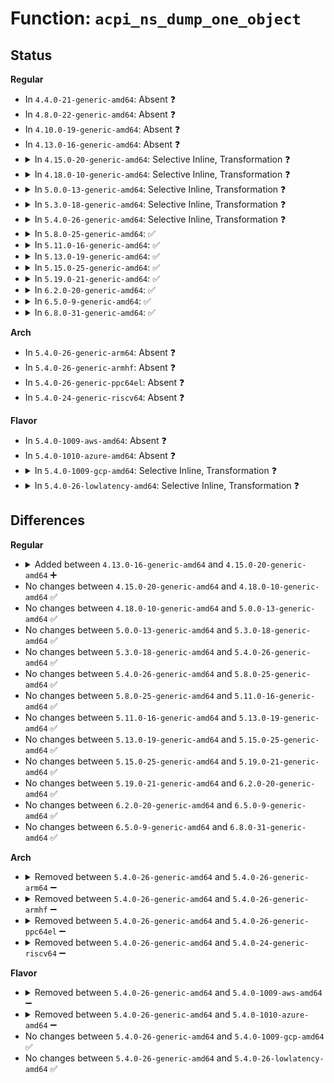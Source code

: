 # Function: <code>acpi_ns_dump_one_object</code>

## Status
<b>Regular</b>
<ul>
<li>
In <code>4.4.0-21-generic-amd64</code>: Absent ❓
</li>
<li>
In <code>4.8.0-22-generic-amd64</code>: Absent ❓
</li>
<li>
In <code>4.10.0-19-generic-amd64</code>: Absent ❓
</li>
<li>
In <code>4.13.0-16-generic-amd64</code>: Absent ❓
</li>
<li>
<details>
<summary>In <code>4.15.0-20-generic-amd64</code>: Selective Inline, Transformation ❓</summary>

```c
acpi_status acpi_ns_dump_one_object(acpi_handle obj_handle, u32 level, void * context, void * * return_value)
```

```json
{
  "name": "acpi_ns_dump_one_object",
  "collision_type": "Unique Global",
  "inline_type": "Selective",
  "funcs": [
    {
      "addr": 18446744071584548201,
      "name": "acpi_ns_dump_one_object",
      "external": true,
      "loc": "drivers/acpi/acpica/nsdump.c:174",
      "file": "drivers/acpi/acpica/nsdump.c",
      "inline": "not declared, inlined",
      "caller_inline": [],
      "caller_func": [
        "drivers/acpi/acpica/nsdump.c:acpi_ns_dump_entry",
        "drivers/acpi/acpica/dbnames.c:acpi_db_walk_for_specific_objects",
        "drivers/acpi/acpica/dbnames.c:acpi_db_walk_and_match_name"
      ]
    }
  ],
  "symbols": [
    {
      "addr": 18446744071584548201,
      "name": "acpi_ns_dump_one_object.part.0",
      "section": ".text",
      "bind": "STB_LOCAL",
      "size": 1567
    },
    {
      "addr": 18446744071584549768,
      "name": "acpi_ns_dump_one_object",
      "section": ".text",
      "bind": "STB_GLOBAL",
      "size": 93
    }
  ]
}
```
</details>
</li>
<li>
<details>
<summary>In <code>4.18.0-10-generic-amd64</code>: Selective Inline, Transformation ❓</summary>

```c
acpi_status acpi_ns_dump_one_object(acpi_handle obj_handle, u32 level, void * context, void * * return_value)
```

```json
{
  "name": "acpi_ns_dump_one_object",
  "collision_type": "Unique Global",
  "inline_type": "Selective",
  "funcs": [
    {
      "addr": 18446744071584772692,
      "name": "acpi_ns_dump_one_object",
      "external": true,
      "loc": "drivers/acpi/acpica/nsdump.c:140",
      "file": "drivers/acpi/acpica/nsdump.c",
      "inline": "not declared, inlined",
      "caller_inline": [],
      "caller_func": [
        "drivers/acpi/acpica/nsdump.c:acpi_ns_dump_entry",
        "drivers/acpi/acpica/dbnames.c:acpi_db_walk_for_specific_objects",
        "drivers/acpi/acpica/dbnames.c:acpi_db_walk_and_match_name"
      ]
    }
  ],
  "symbols": [
    {
      "addr": 18446744071584772692,
      "name": "acpi_ns_dump_one_object.part.0",
      "section": ".text",
      "bind": "STB_LOCAL",
      "size": 1564
    },
    {
      "addr": 18446744071584774256,
      "name": "acpi_ns_dump_one_object",
      "section": ".text",
      "bind": "STB_GLOBAL",
      "size": 93
    }
  ]
}
```
</details>
</li>
<li>
<details>
<summary>In <code>5.0.0-13-generic-amd64</code>: Selective Inline, Transformation ❓</summary>

```c
acpi_status acpi_ns_dump_one_object(acpi_handle obj_handle, u32 level, void * context, void * * return_value)
```

```json
{
  "name": "acpi_ns_dump_one_object",
  "collision_type": "Unique Global",
  "inline_type": "Selective",
  "funcs": [
    {
      "addr": 18446744071584874404,
      "name": "acpi_ns_dump_one_object",
      "external": true,
      "loc": "drivers/acpi/acpica/nsdump.c:140",
      "file": "drivers/acpi/acpica/nsdump.c",
      "inline": "not declared, inlined",
      "caller_inline": [],
      "caller_func": [
        "drivers/acpi/acpica/nsdump.c:acpi_ns_dump_entry",
        "drivers/acpi/acpica/dbnames.c:acpi_db_walk_for_specific_objects",
        "drivers/acpi/acpica/dbnames.c:acpi_db_walk_and_match_name"
      ]
    }
  ],
  "symbols": [
    {
      "addr": 18446744071584874404,
      "name": "acpi_ns_dump_one_object.part.0",
      "section": ".text",
      "bind": "STB_LOCAL",
      "size": 1719
    },
    {
      "addr": 18446744071584876123,
      "name": "acpi_ns_dump_one_object",
      "section": ".text",
      "bind": "STB_GLOBAL",
      "size": 93
    }
  ]
}
```
</details>
</li>
<li>
<details>
<summary>In <code>5.3.0-18-generic-amd64</code>: Selective Inline, Transformation ❓</summary>

```c
acpi_status acpi_ns_dump_one_object(acpi_handle obj_handle, u32 level, void * context, void * * return_value)
```

```json
{
  "name": "acpi_ns_dump_one_object",
  "collision_type": "Unique Global",
  "inline_type": "Selective",
  "funcs": [
    {
      "addr": 18446744071585078312,
      "name": "acpi_ns_dump_one_object",
      "external": true,
      "loc": "drivers/acpi/acpica/nsdump.c:140",
      "file": "drivers/acpi/acpica/nsdump.c",
      "inline": "not declared, inlined",
      "caller_inline": [],
      "caller_func": [
        "drivers/acpi/acpica/nsdump.c:acpi_ns_dump_entry",
        "drivers/acpi/acpica/dbnames.c:acpi_db_walk_for_specific_objects",
        "drivers/acpi/acpica/dbnames.c:acpi_db_walk_and_match_name"
      ]
    }
  ],
  "symbols": [
    {
      "addr": 18446744071585078312,
      "name": "acpi_ns_dump_one_object.part.0",
      "section": ".text",
      "bind": "STB_LOCAL",
      "size": 1704
    },
    {
      "addr": 18446744071585080016,
      "name": "acpi_ns_dump_one_object",
      "section": ".text",
      "bind": "STB_GLOBAL",
      "size": 93
    }
  ]
}
```
</details>
</li>
<li>
<details>
<summary>In <code>5.4.0-26-generic-amd64</code>: Selective Inline, Transformation ❓</summary>

```c
acpi_status acpi_ns_dump_one_object(acpi_handle obj_handle, u32 level, void * context, void * * return_value)
```

```json
{
  "name": "acpi_ns_dump_one_object",
  "collision_type": "Unique Global",
  "inline_type": "Selective",
  "funcs": [
    {
      "addr": 18446744071585214652,
      "name": "acpi_ns_dump_one_object",
      "external": true,
      "loc": "drivers/acpi/acpica/nsdump.c:140",
      "file": "drivers/acpi/acpica/nsdump.c",
      "inline": "not declared, inlined",
      "caller_inline": [],
      "caller_func": [
        "drivers/acpi/acpica/nsdump.c:acpi_ns_dump_entry",
        "drivers/acpi/acpica/dbnames.c:acpi_db_walk_for_specific_objects",
        "drivers/acpi/acpica/dbnames.c:acpi_db_walk_and_match_name"
      ]
    }
  ],
  "symbols": [
    {
      "addr": 18446744071585214652,
      "name": "acpi_ns_dump_one_object.part.0",
      "section": ".text",
      "bind": "STB_LOCAL",
      "size": 1707
    },
    {
      "addr": 18446744071585216359,
      "name": "acpi_ns_dump_one_object",
      "section": ".text",
      "bind": "STB_GLOBAL",
      "size": 93
    }
  ]
}
```
</details>
</li>
<li>
<details>
<summary>In <code>5.8.0-25-generic-amd64</code>: ✅</summary>

```c
acpi_status acpi_ns_dump_one_object(acpi_handle obj_handle, u32 level, void * context, void * * return_value)
```

```json
{
  "name": "acpi_ns_dump_one_object",
  "collision_type": "Unique Global",
  "inline_type": "No",
  "funcs": [
    {
      "addr": 18446744071585920296,
      "name": "acpi_ns_dump_one_object",
      "external": true,
      "loc": "drivers/acpi/acpica/nsdump.c:140",
      "file": "drivers/acpi/acpica/nsdump.c",
      "inline": "seen, unknown",
      "caller_inline": [],
      "caller_func": [
        "drivers/acpi/acpica/nsdump.c:acpi_ns_dump_entry",
        "drivers/acpi/acpica/dbnames.c:acpi_db_walk_for_specific_objects",
        "drivers/acpi/acpica/dbnames.c:acpi_db_walk_and_match_name"
      ]
    }
  ],
  "symbols": [
    {
      "addr": 18446744071585920296,
      "name": "acpi_ns_dump_one_object",
      "section": ".text",
      "bind": "STB_GLOBAL",
      "size": 1799
    }
  ]
}
```
</details>
</li>
<li>
<details>
<summary>In <code>5.11.0-16-generic-amd64</code>: ✅</summary>

```c
acpi_status acpi_ns_dump_one_object(acpi_handle obj_handle, u32 level, void * context, void * * return_value)
```

```json
{
  "name": "acpi_ns_dump_one_object",
  "collision_type": "Unique Global",
  "inline_type": "No",
  "funcs": [
    {
      "addr": 18446744071586042017,
      "name": "acpi_ns_dump_one_object",
      "external": true,
      "loc": "drivers/acpi/acpica/nsdump.c:140",
      "file": "drivers/acpi/acpica/nsdump.c",
      "inline": "seen, unknown",
      "caller_inline": [],
      "caller_func": [
        "drivers/acpi/acpica/nsdump.c:acpi_ns_dump_entry",
        "drivers/acpi/acpica/dbnames.c:acpi_db_walk_for_specific_objects",
        "drivers/acpi/acpica/dbnames.c:acpi_db_walk_and_match_name"
      ]
    }
  ],
  "symbols": [
    {
      "addr": 18446744071586042017,
      "name": "acpi_ns_dump_one_object",
      "section": ".text",
      "bind": "STB_GLOBAL",
      "size": 1799
    }
  ]
}
```
</details>
</li>
<li>
<details>
<summary>In <code>5.13.0-19-generic-amd64</code>: ✅</summary>

```c
acpi_status acpi_ns_dump_one_object(acpi_handle obj_handle, u32 level, void * context, void * * return_value)
```

```json
{
  "name": "acpi_ns_dump_one_object",
  "collision_type": "Unique Global",
  "inline_type": "No",
  "funcs": [
    {
      "addr": 18446744071585918871,
      "name": "acpi_ns_dump_one_object",
      "external": true,
      "loc": "drivers/acpi/acpica/nsdump.c:140",
      "file": "drivers/acpi/acpica/nsdump.c",
      "inline": "seen, unknown",
      "caller_inline": [],
      "caller_func": [
        "drivers/acpi/acpica/nsdump.c:acpi_ns_dump_entry",
        "drivers/acpi/acpica/dbnames.c:acpi_db_walk_for_specific_objects",
        "drivers/acpi/acpica/dbnames.c:acpi_db_walk_and_match_name"
      ]
    }
  ],
  "symbols": [
    {
      "addr": 18446744071585918871,
      "name": "acpi_ns_dump_one_object",
      "section": ".text",
      "bind": "STB_GLOBAL",
      "size": 1796
    }
  ]
}
```
</details>
</li>
<li>
<details>
<summary>In <code>5.15.0-25-generic-amd64</code>: ✅</summary>

```c
acpi_status acpi_ns_dump_one_object(acpi_handle obj_handle, u32 level, void * context, void * * return_value)
```

```json
{
  "name": "acpi_ns_dump_one_object",
  "collision_type": "Unique Global",
  "inline_type": "No",
  "funcs": [
    {
      "addr": 18446744071586406988,
      "name": "acpi_ns_dump_one_object",
      "external": true,
      "loc": "drivers/acpi/acpica/nsdump.c:140",
      "file": "drivers/acpi/acpica/nsdump.c",
      "inline": "seen, unknown",
      "caller_inline": [],
      "caller_func": [
        "drivers/acpi/acpica/nsdump.c:acpi_ns_dump_entry",
        "drivers/acpi/acpica/dbnames.c:acpi_db_walk_for_specific_objects",
        "drivers/acpi/acpica/dbnames.c:acpi_db_walk_and_match_name"
      ]
    }
  ],
  "symbols": [
    {
      "addr": 18446744071586406988,
      "name": "acpi_ns_dump_one_object",
      "section": ".text",
      "bind": "STB_GLOBAL",
      "size": 1796
    }
  ]
}
```
</details>
</li>
<li>
<details>
<summary>In <code>5.19.0-21-generic-amd64</code>: ✅</summary>

```c
acpi_status acpi_ns_dump_one_object(acpi_handle obj_handle, u32 level, void * context, void * * return_value)
```

```json
{
  "name": "acpi_ns_dump_one_object",
  "collision_type": "Unique Global",
  "inline_type": "No",
  "funcs": [
    {
      "addr": 18446744071587656742,
      "name": "acpi_ns_dump_one_object",
      "external": true,
      "loc": "drivers/acpi/acpica/nsdump.c:140",
      "file": "drivers/acpi/acpica/nsdump.c",
      "inline": "seen, unknown",
      "caller_inline": [],
      "caller_func": [
        "drivers/acpi/acpica/nsdump.c:acpi_ns_dump_entry",
        "drivers/acpi/acpica/dbnames.c:acpi_db_walk_for_specific_objects",
        "drivers/acpi/acpica/dbnames.c:acpi_db_walk_and_match_name"
      ]
    }
  ],
  "symbols": [
    {
      "addr": 18446744071587656742,
      "name": "acpi_ns_dump_one_object",
      "section": ".text",
      "bind": "STB_GLOBAL",
      "size": 1792
    }
  ]
}
```
</details>
</li>
<li>
<details>
<summary>In <code>6.2.0-20-generic-amd64</code>: ✅</summary>

```c
acpi_status acpi_ns_dump_one_object(acpi_handle obj_handle, u32 level, void * context, void * * return_value)
```

```json
{
  "name": "acpi_ns_dump_one_object",
  "collision_type": "Unique Global",
  "inline_type": "No",
  "funcs": [
    {
      "addr": 18446744071588961440,
      "name": "acpi_ns_dump_one_object",
      "external": true,
      "loc": "drivers/acpi/acpica/nsdump.c:140",
      "file": "drivers/acpi/acpica/nsdump.c",
      "inline": "seen, unknown",
      "caller_inline": [],
      "caller_func": [
        "drivers/acpi/acpica/nsdump.c:acpi_ns_dump_entry",
        "drivers/acpi/acpica/dbnames.c:acpi_db_walk_for_specific_objects",
        "drivers/acpi/acpica/dbnames.c:acpi_db_walk_and_match_name"
      ]
    }
  ],
  "symbols": [
    {
      "addr": 18446744071588961440,
      "name": "acpi_ns_dump_one_object",
      "section": ".text",
      "bind": "STB_GLOBAL",
      "size": 1970
    }
  ]
}
```
</details>
</li>
<li>
<details>
<summary>In <code>6.5.0-9-generic-amd64</code>: ✅</summary>

```c
acpi_status acpi_ns_dump_one_object(acpi_handle obj_handle, u32 level, void * context, void * * return_value)
```

```json
{
  "name": "acpi_ns_dump_one_object",
  "collision_type": "Unique Global",
  "inline_type": "No",
  "funcs": [
    {
      "addr": 18446744071589251472,
      "name": "acpi_ns_dump_one_object",
      "external": true,
      "loc": "drivers/acpi/acpica/nsdump.c:140",
      "file": "drivers/acpi/acpica/nsdump.c",
      "inline": "seen, unknown",
      "caller_inline": [],
      "caller_func": [
        "drivers/acpi/acpica/nsdump.c:acpi_ns_dump_entry",
        "drivers/acpi/acpica/dbnames.c:acpi_db_walk_for_specific_objects",
        "drivers/acpi/acpica/dbnames.c:acpi_db_walk_and_match_name"
      ]
    }
  ],
  "symbols": [
    {
      "addr": 18446744071589251472,
      "name": "acpi_ns_dump_one_object",
      "section": ".text",
      "bind": "STB_GLOBAL",
      "size": 2022
    }
  ]
}
```
</details>
</li>
<li>
<details>
<summary>In <code>6.8.0-31-generic-amd64</code>: ✅</summary>

```c
acpi_status acpi_ns_dump_one_object(acpi_handle obj_handle, u32 level, void * context, void * * return_value)
```

```json
{
  "name": "acpi_ns_dump_one_object",
  "collision_type": "Unique Global",
  "inline_type": "No",
  "funcs": [
    {
      "addr": 18446744071589558096,
      "name": "acpi_ns_dump_one_object",
      "external": true,
      "loc": "drivers/acpi/acpica/nsdump.c:140",
      "file": "drivers/acpi/acpica/nsdump.c",
      "inline": "seen, unknown",
      "caller_inline": [],
      "caller_func": [
        "drivers/acpi/acpica/nsdump.c:acpi_ns_dump_entry",
        "drivers/acpi/acpica/dbnames.c:acpi_db_walk_for_specific_objects",
        "drivers/acpi/acpica/dbnames.c:acpi_db_walk_and_match_name"
      ]
    }
  ],
  "symbols": [
    {
      "addr": 18446744071589558096,
      "name": "acpi_ns_dump_one_object",
      "section": ".text",
      "bind": "STB_GLOBAL",
      "size": 2022
    }
  ]
}
```
</details>
</li>
</ul>
<b>Arch</b>
<ul>
<li>
In <code>5.4.0-26-generic-arm64</code>: Absent ❓
</li>
<li>
In <code>5.4.0-26-generic-armhf</code>: Absent ❓
</li>
<li>
In <code>5.4.0-26-generic-ppc64el</code>: Absent ❓
</li>
<li>
In <code>5.4.0-24-generic-riscv64</code>: Absent ❓
</li>
</ul>
<b>Flavor</b>
<ul>
<li>
In <code>5.4.0-1009-aws-amd64</code>: Absent ❓
</li>
<li>
In <code>5.4.0-1010-azure-amd64</code>: Absent ❓
</li>
<li>
<details>
<summary>In <code>5.4.0-1009-gcp-amd64</code>: Selective Inline, Transformation ❓</summary>

```c
acpi_status acpi_ns_dump_one_object(acpi_handle obj_handle, u32 level, void * context, void * * return_value)
```

```json
{
  "name": "acpi_ns_dump_one_object",
  "collision_type": "Unique Global",
  "inline_type": "Selective",
  "funcs": [
    {
      "addr": 18446744071585166236,
      "name": "acpi_ns_dump_one_object",
      "external": true,
      "loc": "drivers/acpi/acpica/nsdump.c:140",
      "file": "drivers/acpi/acpica/nsdump.c",
      "inline": "not declared, inlined",
      "caller_inline": [],
      "caller_func": [
        "drivers/acpi/acpica/nsdump.c:acpi_ns_dump_entry",
        "drivers/acpi/acpica/dbnames.c:acpi_db_walk_for_specific_objects",
        "drivers/acpi/acpica/dbnames.c:acpi_db_walk_and_match_name"
      ]
    }
  ],
  "symbols": [
    {
      "addr": 18446744071585166236,
      "name": "acpi_ns_dump_one_object.part.0",
      "section": ".text",
      "bind": "STB_LOCAL",
      "size": 1707
    },
    {
      "addr": 18446744071585167943,
      "name": "acpi_ns_dump_one_object",
      "section": ".text",
      "bind": "STB_GLOBAL",
      "size": 93
    }
  ]
}
```
</details>
</li>
<li>
<details>
<summary>In <code>5.4.0-26-lowlatency-amd64</code>: Selective Inline, Transformation ❓</summary>

```c
acpi_status acpi_ns_dump_one_object(acpi_handle obj_handle, u32 level, void * context, void * * return_value)
```

```json
{
  "name": "acpi_ns_dump_one_object",
  "collision_type": "Unique Global",
  "inline_type": "Selective",
  "funcs": [
    {
      "addr": 18446744071585272396,
      "name": "acpi_ns_dump_one_object",
      "external": true,
      "loc": "drivers/acpi/acpica/nsdump.c:140",
      "file": "drivers/acpi/acpica/nsdump.c",
      "inline": "not declared, inlined",
      "caller_inline": [],
      "caller_func": [
        "drivers/acpi/acpica/nsdump.c:acpi_ns_dump_entry",
        "drivers/acpi/acpica/dbnames.c:acpi_db_walk_for_specific_objects",
        "drivers/acpi/acpica/dbnames.c:acpi_db_walk_and_match_name"
      ]
    }
  ],
  "symbols": [
    {
      "addr": 18446744071585272396,
      "name": "acpi_ns_dump_one_object.part.0",
      "section": ".text",
      "bind": "STB_LOCAL",
      "size": 1707
    },
    {
      "addr": 18446744071585274103,
      "name": "acpi_ns_dump_one_object",
      "section": ".text",
      "bind": "STB_GLOBAL",
      "size": 93
    }
  ]
}
```
</details>
</li>
</ul>

## Differences
<b>Regular</b>
<ul>
<li>
<details>
<summary>Added between <code>4.13.0-16-generic-amd64</code> and <code>4.15.0-20-generic-amd64</code> ➕</summary>

```c
acpi_status acpi_ns_dump_one_object(acpi_handle obj_handle, u32 level, void * context, void * * return_value)
```
</details>
</li>
<li>
No changes between <code>4.15.0-20-generic-amd64</code> and <code>4.18.0-10-generic-amd64</code> ✅
</li>
<li>
No changes between <code>4.18.0-10-generic-amd64</code> and <code>5.0.0-13-generic-amd64</code> ✅
</li>
<li>
No changes between <code>5.0.0-13-generic-amd64</code> and <code>5.3.0-18-generic-amd64</code> ✅
</li>
<li>
No changes between <code>5.3.0-18-generic-amd64</code> and <code>5.4.0-26-generic-amd64</code> ✅
</li>
<li>
No changes between <code>5.4.0-26-generic-amd64</code> and <code>5.8.0-25-generic-amd64</code> ✅
</li>
<li>
No changes between <code>5.8.0-25-generic-amd64</code> and <code>5.11.0-16-generic-amd64</code> ✅
</li>
<li>
No changes between <code>5.11.0-16-generic-amd64</code> and <code>5.13.0-19-generic-amd64</code> ✅
</li>
<li>
No changes between <code>5.13.0-19-generic-amd64</code> and <code>5.15.0-25-generic-amd64</code> ✅
</li>
<li>
No changes between <code>5.15.0-25-generic-amd64</code> and <code>5.19.0-21-generic-amd64</code> ✅
</li>
<li>
No changes between <code>5.19.0-21-generic-amd64</code> and <code>6.2.0-20-generic-amd64</code> ✅
</li>
<li>
No changes between <code>6.2.0-20-generic-amd64</code> and <code>6.5.0-9-generic-amd64</code> ✅
</li>
<li>
No changes between <code>6.5.0-9-generic-amd64</code> and <code>6.8.0-31-generic-amd64</code> ✅
</li>
</ul>
<b>Arch</b>
<ul>
<li>
<details>
<summary>Removed between <code>5.4.0-26-generic-amd64</code> and <code>5.4.0-26-generic-arm64</code> ➖</summary>

```c
acpi_status acpi_ns_dump_one_object(acpi_handle obj_handle, u32 level, void * context, void * * return_value)
```
</details>
</li>
<li>
<details>
<summary>Removed between <code>5.4.0-26-generic-amd64</code> and <code>5.4.0-26-generic-armhf</code> ➖</summary>

```c
acpi_status acpi_ns_dump_one_object(acpi_handle obj_handle, u32 level, void * context, void * * return_value)
```
</details>
</li>
<li>
<details>
<summary>Removed between <code>5.4.0-26-generic-amd64</code> and <code>5.4.0-26-generic-ppc64el</code> ➖</summary>

```c
acpi_status acpi_ns_dump_one_object(acpi_handle obj_handle, u32 level, void * context, void * * return_value)
```
</details>
</li>
<li>
<details>
<summary>Removed between <code>5.4.0-26-generic-amd64</code> and <code>5.4.0-24-generic-riscv64</code> ➖</summary>

```c
acpi_status acpi_ns_dump_one_object(acpi_handle obj_handle, u32 level, void * context, void * * return_value)
```
</details>
</li>
</ul>
<b>Flavor</b>
<ul>
<li>
<details>
<summary>Removed between <code>5.4.0-26-generic-amd64</code> and <code>5.4.0-1009-aws-amd64</code> ➖</summary>

```c
acpi_status acpi_ns_dump_one_object(acpi_handle obj_handle, u32 level, void * context, void * * return_value)
```
</details>
</li>
<li>
<details>
<summary>Removed between <code>5.4.0-26-generic-amd64</code> and <code>5.4.0-1010-azure-amd64</code> ➖</summary>

```c
acpi_status acpi_ns_dump_one_object(acpi_handle obj_handle, u32 level, void * context, void * * return_value)
```
</details>
</li>
<li>
No changes between <code>5.4.0-26-generic-amd64</code> and <code>5.4.0-1009-gcp-amd64</code> ✅
</li>
<li>
No changes between <code>5.4.0-26-generic-amd64</code> and <code>5.4.0-26-lowlatency-amd64</code> ✅
</li>
</ul>
